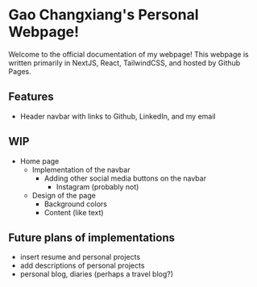 # Gao Changxiang's Personal Webpage!
Welcome to the official documentation of my webpage! This webpage is written primarily in NextJS, React, TailwindCSS, and hosted by Github Pages. 

## Features 
- Header navbar with links to Github, LinkedIn, and my email

## WIP
- Home page 
    - Implementation of the navbar 
        - Adding other social media buttons on the navbar
            - Instagram (probably not)
    - Design of the page 
        - Background colors
        - Content (like text) 

## Future plans of implementations 
- insert resume and personal projects 
- add descriptions of personal projects 
- personal blog, diaries (perhaps a travel blog?)
